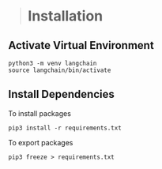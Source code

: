 > # Installation
## Activate Virtual Environment
```shell
python3 -m venv langchain
source langchain/bin/activate
```

## Install Dependencies
To install packages
```shell
pip3 install -r requirements.txt 
```

To export packages
```shell
pip3 freeze > requirements.txt
```